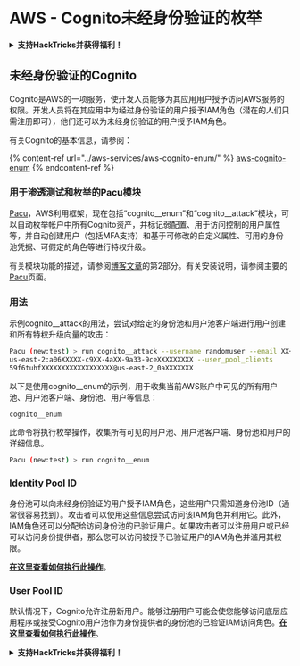 # AWS - Cognito未经身份验证的枚举

<details>

<summary><strong>支持HackTricks并获得福利！</strong></summary>

* 如果您想在HackTricks中看到您的公司广告，或者如果您想访问PEASS的最新版本或下载PDF格式的HackTricks，请查看[**SUBSCRIPTION PLANS**](https://github.com/sponsors/carlospolop)！
* 获取[**官方PEASS和HackTricks周边产品**](https://peass.creator-spring.com)
* 发现[**PEASS家族**](https://opensea.io/collection/the-peass-family)，我们的独家[**NFT**](https://opensea.io/collection/the-peass-family)收藏品
* **加入** 💬 [**Discord群组**](https://discord.gg/hRep4RUj7f) 或 [**Telegram群组**](https://t.me/peass) 或 **关注**我在**Twitter**上的🐦 [**@carlospolopm**](https://twitter.com/carlospolopm)**。**
* **通过向** [**HackTricks**](https://github.com/carlospolop/hacktricks) **和** [**HackTricks Cloud**](https://github.com/carlospolop/hacktricks-cloud) **github仓库提交PR来分享您的黑客技巧。**

</details>

## 未经身份验证的Cognito

Cognito是AWS的一项服务，使开发人员能够为其应用用户授予访问AWS服务的权限。开发人员将在其应用中为经过身份验证的用户授予IAM角色（潜在的人们只需注册即可），他们还可以为未经身份验证的用户授予IAM角色。

有关Cognito的基本信息，请参阅：

{% content-ref url="../aws-services/aws-cognito-enum/" %}
[aws-cognito-enum](../aws-services/aws-cognito-enum/)
{% endcontent-ref %}

### 用于渗透测试和枚举的Pacu模块

[Pacu](https://github.com/RhinoSecurityLabs/pacu)，AWS利用框架，现在包括“cognito__enum”和“cognito__attack”模块，可以自动枚举帐户中所有Cognito资产，并标记弱配置、用于访问控制的用户属性等，并自动创建用户（包括MFA支持）和基于可修改的自定义属性、可用的身份池凭据、可假定的角色等进行特权升级。

有关模块功能的描述，请参阅[博客文章](https://rhinosecuritylabs.com/aws/attacking-aws-cognito-with-pacu-p2)的第2部分。有关安装说明，请参阅主要的[Pacu](https://github.com/RhinoSecurityLabs/pacu)页面。

### 用法

示例cognito__attack的用法，尝试对给定的身份池和用户池客户端进行用户创建和所有特权升级向量的攻击：
```bash
Pacu (new:test) > run cognito__attack --username randomuser --email XX+sdfs2@gmail.com --identity_pools
us-east-2:a06XXXXX-c9XX-4aXX-9a33-9ceXXXXXXXXX --user_pool_clients
59f6tuhfXXXXXXXXXXXXXXXXXX@us-east-2_0aXXXXXXX
```
以下是使用cognito__enum的示例，用于收集当前AWS账户中可见的所有用户池、用户池客户端、身份池、用户等信息：

```plaintext
cognito__enum
```

此命令将执行枚举操作，收集所有可见的用户池、用户池客户端、身份池和用户的详细信息。
```bash
Pacu (new:test) > run cognito__enum
```
### Identity Pool ID

身份池可以向未经身份验证的用户授予IAM角色，这些用户只需知道身份池ID（通常很容易找到）。攻击者可以使用这些信息尝试访问该IAM角色并利用它。此外，IAM角色还可以分配给访问身份池的已验证用户。如果攻击者可以注册用户或已经可以访问身份提供者，那么您可以访问被授予已验证用户的IAM角色并滥用其权限。

[**在这里查看如何执行此操作**](../aws-services/aws-cognito-enum/cognito-identity-pools.md)。

### User Pool ID

默认情况下，Cognito允许注册新用户。能够注册用户可能会使您能够访问底层应用程序或接受Cognito用户池作为身份提供者的身份池的已验证IAM访问角色。[**在这里查看如何执行此操作**](../aws-services/aws-cognito-enum/cognito-user-pools.md#registration)。

<details>

<summary><strong>支持HackTricks并获得福利！</strong></summary>

* 如果您希望在HackTricks中看到您的公司广告，或者如果您想访问PEASS的最新版本或下载PDF版本的HackTricks，请查看[**订阅计划**](https://github.com/sponsors/carlospolop)！
* 获取[**官方PEASS和HackTricks周边产品**](https://peass.creator-spring.com)
* 发现[**PEASS家族**](https://opensea.io/collection/the-peass-family)，我们的独家[**NFT**](https://opensea.io/collection/the-peass-family)收藏品
* **加入** 💬 [**Discord群组**](https://discord.gg/hRep4RUj7f) 或 [**Telegram群组**](https://t.me/peass) 或 **关注**我的 **Twitter** 🐦 [**@carlospolopm**](https://twitter.com/carlospolopm)**。**
* **通过向** [**HackTricks**](https://github.com/carlospolop/hacktricks) **和** [**HackTricks Cloud**](https://github.com/carlospolop/hacktricks-cloud) **github仓库提交PR来分享您的黑客技巧。**

</details>
